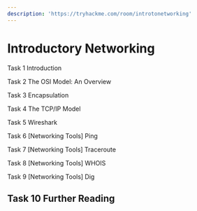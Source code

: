 ```yaml
---
description: 'https://tryhackme.com/room/introtonetworking'
---
```


# Introductory Networking

Task 1 Introduction

Task 2 The OSI Model: An Overview

Task 3 Encapsulation

Task 4 The TCP/IP Model

Task 5 Wireshark

Task 6 \[Networking Tools\] Ping

Task 7 \[Networking Tools\] Traceroute

Task 8 \[Networking Tools\] WHOIS

Task 9 \[Networking Tools\] Dig

## Task 10 Further Reading


